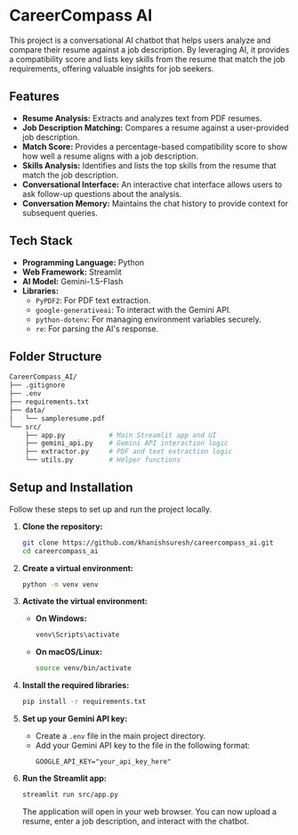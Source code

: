 # CareerCompass AI

This project is a conversational AI chatbot that helps users analyze and compare their resume against a job description. By leveraging AI, it provides a compatibility score and lists key skills from the resume that match the job requirements, offering valuable insights for job seekers.

## Features

* **Resume Analysis:** Extracts and analyzes text from PDF resumes.
* **Job Description Matching:** Compares a resume against a user-provided job description.
* **Match Score:** Provides a percentage-based compatibility score to show how well a resume aligns with a job description.
* **Skills Analysis:** Identifies and lists the top skills from the resume that match the job description.
* **Conversational Interface:** An interactive chat interface allows users to ask follow-up questions about the analysis.
* **Conversation Memory:** Maintains the chat history to provide context for subsequent queries.

## Tech Stack

* **Programming Language:** Python
* **Web Framework:** Streamlit
* **AI Model:** Gemini-1.5-Flash
* **Libraries:**
    * `PyPDF2`: For PDF text extraction.
    * `google-generativeai`: To interact with the Gemini API.
    * `python-dotenv`: For managing environment variables securely.
    * `re`: For parsing the AI's response.

## Folder Structure

```bash
CareerCompass_AI/
├── .gitignore
├── .env
├── requirements.txt
├── data/
│   └── sampleresume.pdf
└── src/
    ├── app.py           # Main Streamlit app and UI
    ├── gemini_api.py    # Gemini API interaction logic
    ├── extractor.py     # PDF and text extraction logic
    └── utils.py         # Helper functions
```


## Setup and Installation

Follow these steps to set up and run the project locally.

1.  **Clone the repository:**
    ```bash
    git clone https://github.com/khanishsuresh/careercompass_ai.git
    cd careercompass_ai
    ```

2.  **Create a virtual environment:**
    ```bash
    python -m venv venv
    ```

3.  **Activate the virtual environment:**
    * **On Windows:**
        ```bash
        venv\Scripts\activate
        ```
    * **On macOS/Linux:**
        ```bash
        source venv/bin/activate
        ```

4.  **Install the required libraries:**
    ```bash
    pip install -r requirements.txt
    ```

5.  **Set up your Gemini API key:**
    * Create a `.env` file in the main project directory.
    * Add your Gemini API key to the file in the following format:
        ```
        GOOGLE_API_KEY="your_api_key_here"
        ```

6.  **Run the Streamlit app:**
    ```bash
    streamlit run src/app.py
    ```
    The application will open in your web browser. You can now upload a resume, enter a job description, and interact with the chatbot.

